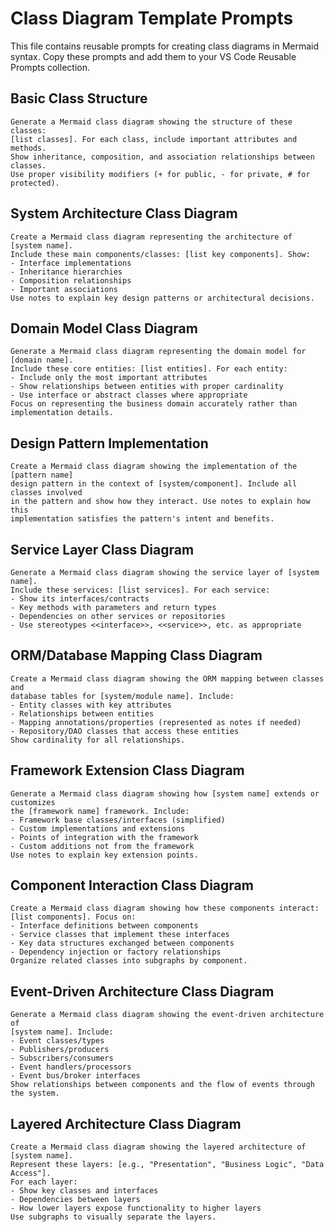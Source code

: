 # Class Diagram Template Prompts

This file contains reusable prompts for creating class diagrams in Mermaid syntax. Copy these prompts and add them to your VS Code Reusable Prompts collection.

## Basic Class Structure

```
Generate a Mermaid class diagram showing the structure of these classes:
[list classes]. For each class, include important attributes and methods.
Show inheritance, composition, and association relationships between classes.
Use proper visibility modifiers (+ for public, - for private, # for protected).
```

## System Architecture Class Diagram

```
Create a Mermaid class diagram representing the architecture of [system name].
Include these main components/classes: [list key components]. Show:
- Interface implementations
- Inheritance hierarchies
- Composition relationships
- Important associations
Use notes to explain key design patterns or architectural decisions.
```

## Domain Model Class Diagram

```
Generate a Mermaid class diagram representing the domain model for [domain name].
Include these core entities: [list entities]. For each entity:
- Include only the most important attributes
- Show relationships between entities with proper cardinality
- Use interface or abstract classes where appropriate
Focus on representing the business domain accurately rather than implementation details.
```

## Design Pattern Implementation

```
Create a Mermaid class diagram showing the implementation of the [pattern name] 
design pattern in the context of [system/component]. Include all classes involved
in the pattern and show how they interact. Use notes to explain how this 
implementation satisfies the pattern's intent and benefits.
```

## Service Layer Class Diagram

```
Generate a Mermaid class diagram showing the service layer of [system name].
Include these services: [list services]. For each service:
- Show its interfaces/contracts
- Key methods with parameters and return types
- Dependencies on other services or repositories
- Use stereotypes <<interface>>, <<service>>, etc. as appropriate
```

## ORM/Database Mapping Class Diagram

```
Create a Mermaid class diagram showing the ORM mapping between classes and
database tables for [system/module name]. Include:
- Entity classes with key attributes
- Relationships between entities
- Mapping annotations/properties (represented as notes if needed)
- Repository/DAO classes that access these entities
Show cardinality for all relationships.
```

## Framework Extension Class Diagram

```
Generate a Mermaid class diagram showing how [system name] extends or customizes
the [framework name] framework. Include:
- Framework base classes/interfaces (simplified)
- Custom implementations and extensions
- Points of integration with the framework
- Custom additions not from the framework
Use notes to explain key extension points.
```

## Component Interaction Class Diagram

```
Create a Mermaid class diagram showing how these components interact:
[list components]. Focus on:
- Interface definitions between components
- Service classes that implement these interfaces
- Key data structures exchanged between components
- Dependency injection or factory relationships
Organize related classes into subgraphs by component.
```

## Event-Driven Architecture Class Diagram

```
Generate a Mermaid class diagram showing the event-driven architecture of
[system name]. Include:
- Event classes/types
- Publishers/producers
- Subscribers/consumers
- Event handlers/processors
- Event bus/broker interfaces
Show relationships between components and the flow of events through the system.
```

## Layered Architecture Class Diagram

```
Create a Mermaid class diagram showing the layered architecture of [system name].
Represent these layers: [e.g., "Presentation", "Business Logic", "Data Access"].
For each layer:
- Show key classes and interfaces
- Dependencies between layers
- How lower layers expose functionality to higher layers
Use subgraphs to visually separate the layers.
```

